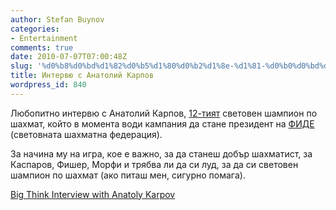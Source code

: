 ```yaml
---
author: Stefan Buynov
categories:
- Entertainment
comments: true
date: 2010-07-07T07:00:48Z
slug: '%d0%b8%d0%bd%d1%82%d0%b5%d1%80%d0%b2%d1%8e-%d1%81-%d0%b0%d0%bd%d0%b0%d1%82%d0%be%d0%bb%d0%b8%d0%b9-%d0%ba%d0%b0%d1%80%d0%bf%d0%be%d0%b2'
title: Интервю с Анатолий Карпов
wordpress_id: 840
---
```


Любопитно интервю с Анатолий Карпов, [12-тият](http://en.wikipedia.org/wiki/World_Chess_Championship#Undisputed_world_champions_1886.E2.80.931993) световен шампион по шахмат, който в момента води кампания да стане президент на [ФИДЕ](http://www.fide.com/) (световната шахматна федерация).


За начина му на игра, кое е важно, за да станеш добър шахматист, за Каспаров, Фишер, Морфи и трябва ли да си луд, за да си световен шампион по шахмат (ако питаш мен, сигурно помага).

[Big Think Interview with Anatoly Karpov](http://bigthink.com/ideas/big-think-interview-with-anatoly-karpov)

